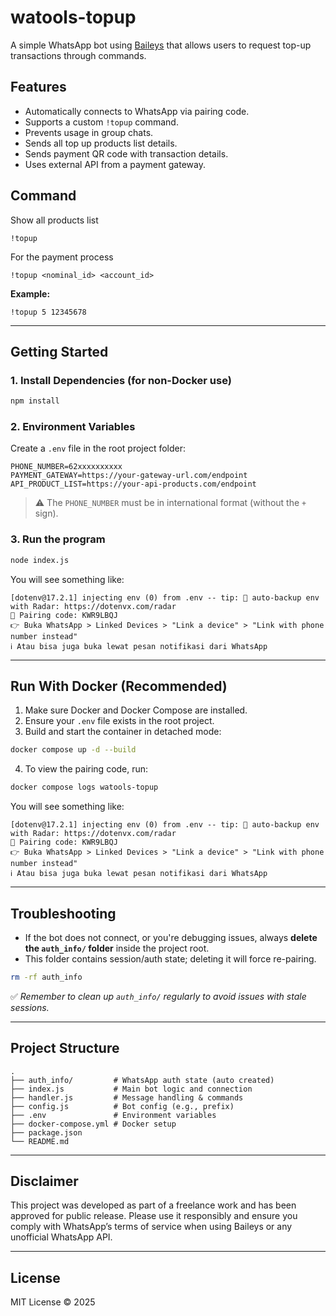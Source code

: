 # watools-topup

A simple WhatsApp bot using [Baileys](https://github.com/WhiskeySockets/Baileys) that allows users to request top-up transactions through commands.

## Features

- Automatically connects to WhatsApp via pairing code.
- Supports a custom `!topup` command.
- Prevents usage in group chats.
- Sends all top up products list details.
- Sends payment QR code with transaction details.
- Uses external API from a payment gateway.

## Command
Show all products list
```
!topup
```

For the payment process 

```
!topup <nominal_id> <account_id>
```

**Example:**

```
!topup 5 12345678
```

---

## Getting Started

### 1. Install Dependencies (for non-Docker use)

```bash
npm install
```

### 2. Environment Variables

Create a `.env` file in the root project folder:

```env
PHONE_NUMBER=62xxxxxxxxxx
PAYMENT_GATEWAY=https://your-gateway-url.com/endpoint
API_PRODUCT_LIST=https://your-api-products.com/endpoint
```

> ⚠️ The `PHONE_NUMBER` must be in international format (without the `+` sign).

### 3. Run the program
```bash
node index.js
```
You will see something like:

```
[dotenv@17.2.1] injecting env (0) from .env -- tip: 📡 auto-backup env with Radar: https://dotenvx.com/radar
🔑 Pairing code: KWR9LBQJ
👉 Buka WhatsApp > Linked Devices > "Link a device" > "Link with phone number instead"
ℹ️ Atau bisa juga buka lewat pesan notifikasi dari WhatsApp
```
---

## Run With Docker (Recommended)

1. Make sure Docker and Docker Compose are installed.
2. Ensure your `.env` file exists in the root project.
3. Build and start the container in detached mode:

```bash
docker compose up -d --build
```

4. To view the pairing code, run:

```bash
docker compose logs watools-topup
```

You will see something like:

```
[dotenv@17.2.1] injecting env (0) from .env -- tip: 📡 auto-backup env with Radar: https://dotenvx.com/radar
🔑 Pairing code: KWR9LBQJ
👉 Buka WhatsApp > Linked Devices > "Link a device" > "Link with phone number instead"
ℹ️ Atau bisa juga buka lewat pesan notifikasi dari WhatsApp
```

---

## Troubleshooting

- If the bot does not connect, or you're debugging issues, always **delete the `auth_info/` folder** inside the project root.
- This folder contains session/auth state; deleting it will force re-pairing.

```bash
rm -rf auth_info
```

✅ *Remember to clean up `auth_info/` regularly to avoid issues with stale sessions.*

---

## Project Structure

```
.
├── auth_info/         # WhatsApp auth state (auto created)
├── index.js           # Main bot logic and connection
├── handler.js         # Message handling & commands
├── config.js          # Bot config (e.g., prefix)
├── .env               # Environment variables
├── docker-compose.yml # Docker setup
├── package.json
└── README.md
```

---

## Disclaimer

This project was developed as part of a freelance work and has been approved for public release. Please use it responsibly and ensure you comply with WhatsApp’s terms of service when using Baileys or any unofficial WhatsApp API.

---

## License

MIT License © 2025
